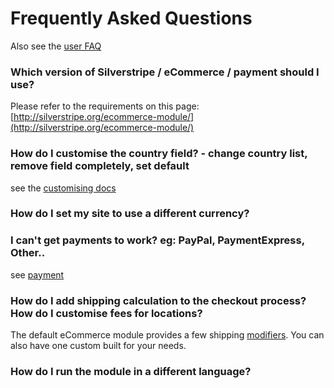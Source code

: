 # Frequently Asked Questions

Also see the [user FAQ](user/FAQ)

### Which version of Silverstripe / eCommerce / payment should I use?

Please refer to the requirements on this page: [http://silverstripe.org/ecommerce-module/](http://silverstripe.org/ecommerce-module/)


### How do I customise the country field? - change country list, remove field completely, set default

see the [customising docs](Customising#CountryFeild)

### How do I set my site to use a different currency?


### I can't get payments to work? eg: PayPal, PaymentExpress, Other..

see [payment](Payment)

### How do I add shipping calculation to the checkout process? How do I customise fees for locations?

The default eCommerce module provides a few shipping [modifiers](OrderModifiers).
You can also have one custom built for your needs.

### How do I run the module in a different language?

